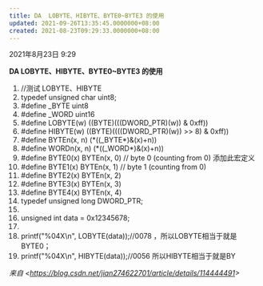 ```yaml
---
title: DA  LOBYTE、HIBYTE、BYTE0~BYTE3 的使用
updated: 2021-09-26T13:35:45.0000000+08:00
created: 2021-08-23T09:29:33.0000000+08:00
---
```



2021年8月23日
9:29

**DA LOBYTE、HIBYTE、BYTE0\~BYTE3 的使用**

1.  //测试 LOBYTE、HIBYTE
2.  typedef unsigned char uint8;
3.  \#define \_BYTE uint8
4.  \#define \_WORD uint16
5.  \#define LOBYTE(w) ((BYTE)(((DWORD_PTR)(w)) & 0xff))
6.  \#define HIBYTE(w) ((BYTE)((((DWORD_PTR)(w)) \>\> 8) & 0xff))
7.  \#define BYTEn(x, n) (\*((\_BYTE\*)&(x)+n))
8.  \#define WORDn(x, n) (\*((\_WORD\*)&(x)+n))
9.  \#define BYTE0(x) BYTEn(x, 0) // byte 0 (counting from 0) 添加此宏定义
10. \#define BYTE1(x) BYTEn(x, 1) // byte 1 (counting from 0)
11. \#define BYTE2(x) BYTEn(x, 2)
12. \#define BYTE3(x) BYTEn(x, 3)
13. \#define BYTE4(x) BYTEn(x, 4)
14. typedef unsigned long DWORD_PTR;
15. 
16. unsigned int data = 0x12345678;
17. 
18. printf("%04X\n", LOBYTE(data));//0078 ，所以LOBYTE相当于就是BYTE0；
19. printf("%04X\n", HIBYTE(data));//0056 所以HIBYTE相当于就是BY

*来自 \<<https://blog.csdn.net/jian274622701/article/details/114444491>\>*
